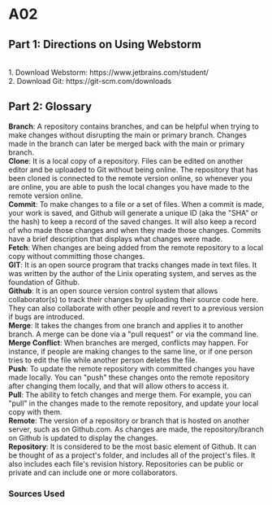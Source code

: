 # A02

## Part 1: Directions on Using Webstorm 
</br>
1. Download Webstorm: https://www.jetbrains.com/student/
</br>
2. Download Git: https://git-scm.com/downloads
</br>





## Part 2: Glossary 
**Branch**: A repository contains branches, and can be helpful when trying to make changes without disrupting the main or primary branch. Changes made in the branch can later be merged back with the main or primary branch. 
</br>
**Clone**: It is a local copy of a repository. Files can be edited on another editor and be uploaded to Git without being online. The repository that has been cloned is connected to the remote version online, so whenever you are online, you are able to push the local changes you have made to the remote version online.
</br>
**Commit**: To make changes to a file or a set of files. When a commit is made, your work is saved, and Github will generate a unique ID (aka the "SHA" or the hash) to keep a record of the saved changes. It will also keep a record of who made those changes and when they made those changes. Commits have a brief description that displays what changes were made. 
</br>
**Fetch**: When changes are being added from the remote repository to a local copy without committing those changes. 
</br>
**GIT**: It is an open source program that tracks changes made in text files. It was written by the author of the Linix operating system, and serves as the foundation of Github.
</br>
**Github**: It is an open source version control system that allows collaborator(s) to track their changes by uploading their source code here. They can also collaborate with other people and revert to a previous version if bugs are introduced. 
</br>
**Merge**: It takes the changes from one branch and applies it to another branch. A merge can be done via a "pull request" or via the command line.
</br>
**Merge Conflict**: When branches are merged, conflicts may happen. For instance, if people are making changes to the same line, or if one person tries to edit the file while another person deletes the file.
</br>
**Push**: To update the remote repository with committed changes you have made locally. You can "push" these changes onto the remote repository after changing them locally, and that will allow others to access it. 
</br>
**Pull**: The ability to fetch changes and merge them. For example, you can "pull" in the changes made to the remote repository, and update your local copy with them.
</br>
**Remote**: The version of a repository or branch that is hosted on another server, such as on Github.com. As changes are made, the repository/branch on Github is updated to display the changes. 
</br>
**Repository**: It is considered to be the most basic element of Github. It can be thought of as a project's folder, and includes all of the project's files. It also includes each file's revision history. Repositories can be public or private and can include one or more collaborators. 
</br>

### Sources Used

